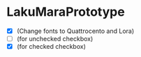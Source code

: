 # LakuMaraPrototype
- [x] (Change fonts to Quattrocento and Lora)
- [ ] (for unchecked checkbox)
- [x] (for checked checkbox)
